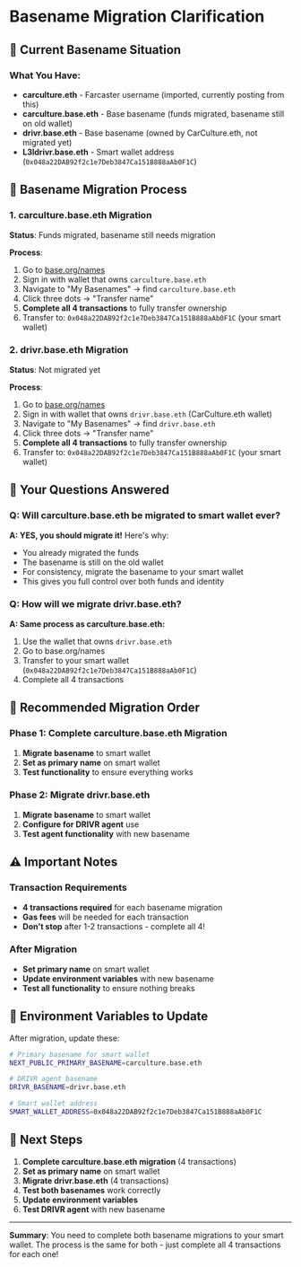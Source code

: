 # Basename Migration Clarification

## 🎯 Current Basename Situation

### What You Have:
- **carculture.eth** - Farcaster username (imported, currently posting from this)
- **carculture.base.eth** - Base basename (funds migrated, basename still on old wallet)
- **drivr.base.eth** - Base basename (owned by CarCulture.eth, not migrated yet)
- **L3ldrivr.base.eth** - Smart wallet address (`0x048a22DAB92f2c1e7Deb3847Ca151B888aAb0F1C`)

## 🔄 Basename Migration Process

### 1. **carculture.base.eth Migration**
**Status**: Funds migrated, basename still needs migration

**Process**:
1. Go to [base.org/names](https://base.org/names)
2. Sign in with wallet that owns `carculture.base.eth`
3. Navigate to "My Basenames" → find `carculture.base.eth`
4. Click three dots → "Transfer name"
5. **Complete all 4 transactions** to fully transfer ownership
6. Transfer to: `0x048a22DAB92f2c1e7Deb3847Ca151B888aAb0F1C` (your smart wallet)

### 2. **drivr.base.eth Migration**
**Status**: Not migrated yet

**Process**:
1. Go to [base.org/names](https://base.org/names)
2. Sign in with wallet that owns `drivr.base.eth` (CarCulture.eth wallet)
3. Navigate to "My Basenames" → find `drivr.base.eth`
4. Click three dots → "Transfer name"
5. **Complete all 4 transactions** to fully transfer ownership
6. Transfer to: `0x048a22DAB92f2c1e7Deb3847Ca151B888aAb0F1C` (your smart wallet)

## 🤔 Your Questions Answered

### Q: Will carculture.base.eth be migrated to smart wallet ever?
**A: YES, you should migrate it!** Here's why:
- You already migrated the funds
- The basename is still on the old wallet
- For consistency, migrate the basename to your smart wallet
- This gives you full control over both funds and identity

### Q: How will we migrate drivr.base.eth?
**A: Same process as carculture.base.eth:**
1. Use the wallet that owns `drivr.base.eth`
2. Go to base.org/names
3. Transfer to your smart wallet (`0x048a22DAB92f2c1e7Deb3847Ca151B888aAb0F1C`)
4. Complete all 4 transactions

## 🎯 Recommended Migration Order

### Phase 1: Complete carculture.base.eth Migration
1. **Migrate basename** to smart wallet
2. **Set as primary name** on smart wallet
3. **Test functionality** to ensure everything works

### Phase 2: Migrate drivr.base.eth
1. **Migrate basename** to smart wallet
2. **Configure for DRIVR agent** use
3. **Test agent functionality** with new basename

## ⚠️ Important Notes

### Transaction Requirements
- **4 transactions required** for each basename migration
- **Gas fees** will be needed for each transaction
- **Don't stop** after 1-2 transactions - complete all 4!

### After Migration
- **Set primary name** on smart wallet
- **Update environment variables** with new basename
- **Test all functionality** to ensure nothing breaks

## 🔧 Environment Variables to Update

After migration, update these:
```bash
# Primary basename for smart wallet
NEXT_PUBLIC_PRIMARY_BASENAME=carculture.base.eth

# DRIVR agent basename
DRIVR_BASENAME=drivr.base.eth

# Smart wallet address
SMART_WALLET_ADDRESS=0x048a22DAB92f2c1e7Deb3847Ca151B888aAb0F1C
```

## 🎯 Next Steps

1. **Complete carculture.base.eth migration** (4 transactions)
2. **Set as primary name** on smart wallet
3. **Migrate drivr.base.eth** (4 transactions)
4. **Test both basenames** work correctly
5. **Update environment variables**
6. **Test DRIVR agent** with new basename

---

**Summary**: You need to complete both basename migrations to your smart wallet. The process is the same for both - just complete all 4 transactions for each one!
